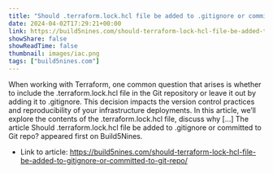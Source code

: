 ```yaml
---
title: "Should .terraform.lock.hcl file be added to .gitignore or committed to Git repo?"
date: 2024-04-02T17:29:21+00:00
link: https://build5nines.com/should-terraform-lock-hcl-file-be-added-to-gitignore-or-committed-to-git-repo/
showShare: false
showReadTime: false
thumbnail: images/iac.png
tags: ["build5nines.com"]
---
```

When working with Terraform, one common question that arises is whether to include the .terraform.lock.hcl file in the Git repository or leave it out by adding it to .gitignore. This decision impacts the version control practices and reproducibility of your infrastructure deployments. In this article, we’ll explore the contents of the .terraform.lock.hcl file, discuss why […]
The article Should .terraform.lock.hcl file be added to .gitignore or committed to Git repo? appeared first on Build5Nines.

- Link to article: https://build5nines.com/should-terraform-lock-hcl-file-be-added-to-gitignore-or-committed-to-git-repo/